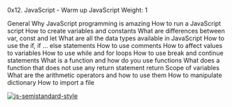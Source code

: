 0x12. JavaScript - Warm up
JavaScript
 Weight: 1

 General
Why JavaScript programming is amazing
How to run a JavaScript script
How to create variables and constants
What are differences between var, const and let
What are all the data types available in JavaScript
How to use the if, if ... else statements
How to use comments
How to affect values to variables
How to use while and for loops
How to use break and continue statements
What is a function and how do you use functions
What does a function that does not use any return statement return
Scope of variables
What are the arithmetic operators and how to use them
How to manipulate dictionary
How to import a file

[![js-semistandard-style](https://raw.githubusercontent.com/standard/semistandard/master/badge.svg)](https://github.com/standard/semistandard)